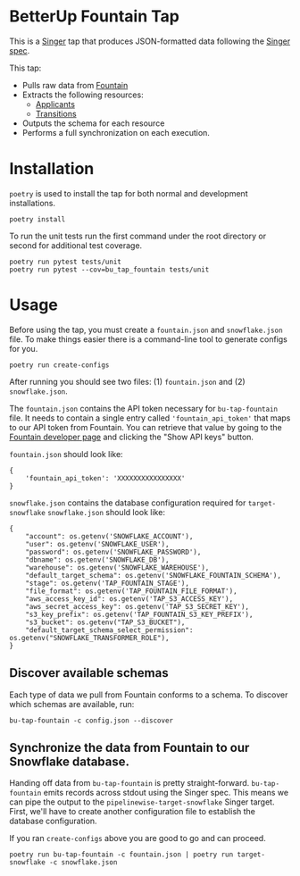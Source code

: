# BetterUp Fountain Tap

This is a [Singer](https://singer.io) tap that produces JSON-formatted data
following the [Singer spec](https://github.com/singer-io/getting-started/blob/master/SPEC.md).

This tap:

- Pulls raw data from [Fountain](https://www.fountain.com/betterup)
- Extracts the following resources:
  - [Applicants](https://developer.fountain.com/docs/get-apiv2applicants-list-applicants)
  - [Transitions](https://developer.fountain.com/docs/get-transition-history)
- Outputs the schema for each resource
- Performs a full synchronization on each execution.

# Installation

`poetry` is used to install the tap for both normal and development installations.

```
poetry install
```

To run the unit tests run the first command under the root directory or second for additional test coverage.
```
poetry run pytest tests/unit
poetry run pytest --cov=bu_tap_fountain tests/unit 
```

# Usage

Before using the tap, you must create a `fountain.json` and `snowflake.json` file.
To make things easier there is a command-line tool to generate configs for you.
```
poetry run create-configs
```

After running you should see two files: (1) `fountain.json` and (2) `snowflake.json`. 

The `fountain.json`  contains the API token necessary for `bu-tap-fountain` file. It needs to contain a single entry called
`'fountain_api_token'` that maps to our API token from Fountain. You can retrieve that value by going
to the [Fountain developer page](https://www.fountain.com/betterup/account/api) and clicking the "Show API keys" button.

`fountain.json` should look like:
```
{
    'fountain_api_token': 'XXXXXXXXXXXXXXXX'
}
```

`snowflake.json` contains the database configuration required for `target-snowflake`
`snowflake.json` should look like: 
```
{
    "account": os.getenv('SNOWFLAKE_ACCOUNT'),
    "user": os.getenv('SNOWFLAKE_USER'),
    "password": os.getenv('SNOWFLAKE_PASSWORD'),
    "dbname": os.getenv('SNOWFLAKE_DB'),
    "warehouse": os.getenv('SNOWFLAKE_WAREHOUSE'),
    "default_target_schema": os.getenv('SNOWFLAKE_FOUNTAIN_SCHEMA'),
    "stage": os.getenv('TAP_FOUNTAIN_STAGE'),
    "file_format": os.getenv('TAP_FOUNTAIN_FILE_FORMAT'),
    "aws_access_key_id": os.getenv('TAP_S3_ACCESS_KEY'),
    "aws_secret_access_key": os.getenv('TAP_S3_SECRET_KEY'),
    "s3_key_prefix": os.getenv('TAP_FOUNTAIN_S3_KEY_PREFIX'),
    "s3_bucket": os.getenv("TAP_S3_BUCKET"),
    "default_target_schema_select_permission": os.getenv("SNOWFLAKE_TRANSFORMER_ROLE"),
}
```

## Discover available schemas

Each type of data we pull from Fountain conforms to a schema. To discover which schemas are available, run:

```
bu-tap-fountain -c config.json --discover
```

## Synchronize the data from Fountain to our Snowflake database.

Handing off data from `bu-tap-fountain` is pretty straight-forward. `bu-tap-fountain` emits records
across stdout using the Singer spec. This means we can pipe the output to the `pipelinewise-target-snowflake` Singer
target. First, we'll have to create another configuration file to establish the database configuration.

If you ran `create-configs` above you are good to go and can proceed.

```
poetry run bu-tap-fountain -c fountain.json | poetry run target-snowflake -c snowflake.json
```
